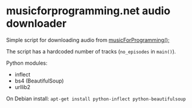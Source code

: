# musicforprogramming.net audio downloader

Simple script for downloading audio from [musicForProgramming();](http://musicforprogramming.net)

The script has a hardcoded number of tracks (`no_episodes` in `main()`).

Python modules:
- inflect
- bs4 (BeautifulSoup)
- urllib2

On Debian install:
`apt-get install python-inflect python-beautifulsoup`
